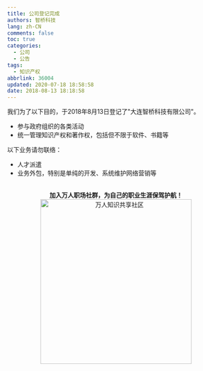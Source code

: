 ```yaml
---
title: 公司登记完成
authors: 智桥科技
lang: zh-CN
comments: false
toc: true
categories:
  - 公司
  - 公告
tags:
  - 知识产权
abbrlink: 36004
updated: 2020-07-18 18:58:58
date: 2018-08-13 18:18:58
---
```


我们为了以下目的，于2018年8月13日登记了"大连智桥科技有限公司"。
* 参与政府组织的各类活动
* 统一管理知识产权和著作权，包括但不限于软件、书籍等


以下业务请勿联络：
* 人才派遣
* 业务外包，特别是单纯的开发、系统维护网络营销等


<!--more-->  
   

<br>

<center>
<b>加入万人职场社群，为自己的职业生涯保驾护航！</b>

<br>

 <img src="https://SB-HITECH.github.io/img/dingding/dingding-learning.jpg" width = "350" height = "380" alt="万人知识共享社区" align=center />

</center>
